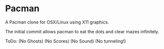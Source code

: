 # Pacman

A Pacman clone for OSX/Linux using X11 graphics.

The initial commit allows pacman to eat the dots and clear mazes infinitely.

ToDo:
(No Ghosts)
(No Scores)
(No Sound)
(No tunneling!)
